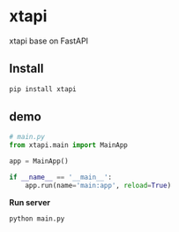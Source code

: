 # xtapi
xtapi base on FastAPI

## Install

```bash
pip install xtapi
```

## demo

```python
# main.py
from xtapi.main import MainApp

app = MainApp()

if __name__ == '__main__':
    app.run(name='main:app', reload=True)
```

**Run server**

```bash
python main.py
```
